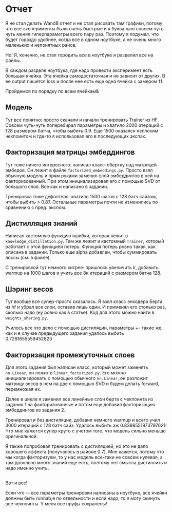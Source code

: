 # Отчет

Я не стал делать WandB отчет и не стал рисовать там графики, потому что все эксперименты были очень быстрые и я буквально совсем чуть-чуть менял гиперпараметры всего пару раз. Поэтому я подумал, что будет гораздо удобнее, когда все в одном ноутбуке, а не очень много маленьких и непонятных ранов.

Но! Я, конечно, не стал городить все в ноутбуке и разделил все на файлы.

В каждом разделе ноутбука, где надо провести эксперимент есть большая ячейка. Эта ячейка самодостаточная и не зависит от других. В ее output пишется loss и после нее есть еще одна ячейка с замером f1.

Пройдемся по порядку по всем ячейкам&

## Модель

Тут все понятно: просто скачали и начали тренировать Trainer из HF. Совсем чуть-чуть поперебирал параметры и хватило 2000 итераций с 128 размером батча, чтобы выбить 0.9. Еще 1500 оказался неплохим чекпоинтом и где-то я использовал его в последующих экспах.

## Факторизация матрицы эмбеддингов

Тут тоже ничего интересного: написал класс-обертку над матрицей эмбедов. Он лежит в файле `factorized_embeddings.py`. Просто взял обычную модель и прям руками заменил слой эмбеддингов в ней на факторизованный. При этом инициализировал его с помощью SVD от большого слоя. Все как и написано в задании.

Тренировка тоже дефолтная: хватило 1500 шагов с 128 батч сайзом, чтобы выбить > 0.87. Остальные параметры почти не изменились по сравнению с пред. экспом.

## Дистилляция знаний

Написал кастомную функцию ошибки, которая лежит в `knowledge_distillation.py`. Там же лежит и кастомный `Trainer`, который работает с этой функцией потерь. Функция потерь ровно такая, как описана в задании. Только еще alpha добавлен, чтобы суммировать лоссы (см. в файле).

С тренировкой тут немного хитрее: пришлось увеличить lr, добавить warmup на 1000 шагов и учить все 8к итераций с размером батча 128.

## Шэринг весов 

Тут вообще все супер-просто оказалось. Я взял класс энкодера Берта из hf и убрал все слои, оставив лишь один. И применял его столько раз, сколько надо (ну ровно как в статье). Код для этого можно найти в `weights_sharing.py`. 

Училось все это дело с помощью дистиляции, параметры +- такие же, как и в случае предыдущего задания удалось выбить 0.7281655559452823

## Факторизация промежуточных слоев

Для этого задания был написан класс, который может заменять `nn.Linear`, он лежит в `linear_factorized.py`. Его можно инициализировать с помощью обычного `nn.Linear`, он разложит матрицу весов в нем на две с помощью SVD и будем делать forward, перемножая их.

Далее в цикле я заменил все линейные слои берта с чекпоинта из задания 1 на факторизованные и потом еще добавил факторизацию эмбеддингов из задания 2.

Тренировал я без дистиляции, добавил немного warmup и всего учил 3000 итераций с 128 батч сайз. 
Удалось выбить аж 0.8398551973797621! Что мне кажется супер круто с учетом того, что модель сильно меньше оригинальной.

Я также попробовал тренировать с дистиляцией, но это не дало хорошего эффекта (получалось в районе 0.7). Мне кажется, потому что мы когда факторизуем, то у нас модель все-таки не совсем нулевая, а там довольно много знаний еще есть, поэтому нет смысла дистиллить и надо именно учить.


## 

Вот и все!

Если что -- все параметры тренировки написаны в ноутбуке, все ячейки должны быть runnab;e по отдельности и если надо, то я могу скинуть все чекпоинты. У меня все пруфы сохранены! 